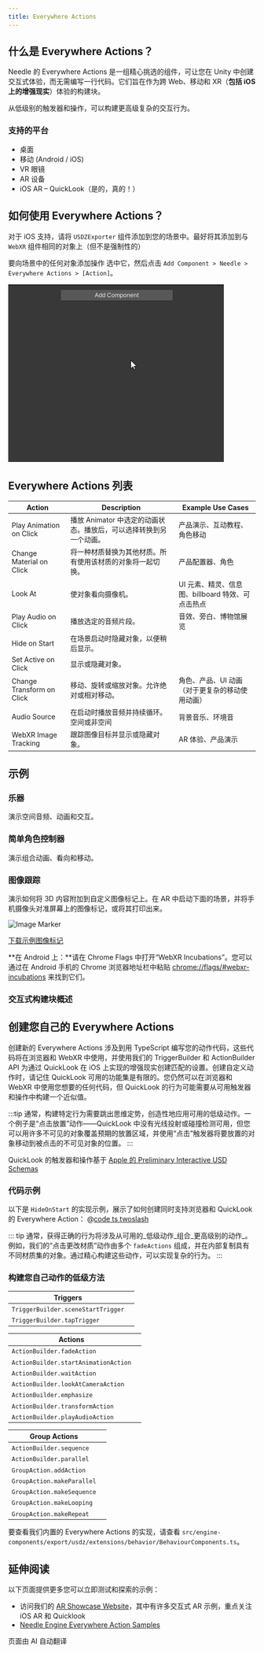 ```yaml
---
title: Everywhere Actions
---
```


## 什么是 Everywhere Actions？

Needle 的 Everywhere Actions 是一组精心挑选的组件，可让您在 Unity 中创建交互式体验，而无需编写一行代码。它们旨在作为跨 Web、移动和 XR（**包括 iOS 上的增强现实**）体验的构建块。

从低级别的触发器和操作，可以构建更高级复杂的交互行为。

### 支持的平台
- 桌面
- 移动 (Android / iOS)
- VR 眼镜
- AR 设备
- iOS AR – QuickLook（是的，真的！）

## 如何使用 Everywhere Actions？

对于 iOS 支持，请将 `USDZExporter` 组件添加到您的场景中。最好将其添加到与 `WebXR` 组件相同的对象上（但不是强制性的）

要向场景中的任何对象添加操作
选中它，然后点击 `Add Component > Needle > Everywhere Actions > [Action]`。

![](/imgs/everywhere-actions-component-menu.gif)

## Everywhere Actions 列表

| Action | Description | Example Use Cases |
| --- | --- | --- |
| Play Animation on Click | 播放 Animator 中选定的动画状态。播放后，可以选择转换到另一个动画。 | 产品演示、互动教程、角色移动 |
| Change Material on Click | 将一种材质替换为其他材质。所有使用该材质的对象将一起切换。 | 产品配置器、角色 |
| Look At | 使对象看向摄像机。 | UI 元素、精灵、信息图、billboard 特效、可点击热点 |
| Play Audio on Click | 播放选定的音频片段。 | 音效、旁白、博物馆展览 |
| Hide on Start | 在场景启动时隐藏对象，以便稍后显示。 |
| Set Active on Click | 显示或隐藏对象。 |  |
| Change Transform on Click | 移动、旋转或缩放对象。允许绝对或相对移动。 | 角色、产品、UI 动画（对于更复杂的移动使用动画） |
| Audio Source | 在启动时播放音频并持续循环。空间或非空间 | 背景音乐、环境音 |
| WebXR Image Tracking | 跟踪图像目标并显示或隐藏对象。 | AR 体验、产品演示 |

## 示例

### 乐器

演示空间音频、动画和交互。

<sample src="https://engine.needle.tools/samples-uploads/musical-instrument" />

### 简单角色控制器

演示组合动画、看向和移动。

<sample src="https://engine.needle.tools/samples-uploads/usdz-characters" />

### 图像跟踪

演示如何将 3D 内容附加到自定义图像标记上。在 AR 中启动下面的场景，并将手机摄像头对准屏幕上的图像标记，或将其打印出来。

<img src="https://engine.needle.tools/samples-uploads/image-tracking/assets/needle-marker.png" alt="Image Marker" width=300 />

<a href="https://engine.needle.tools/samples-uploads/image-tracking/assets/needle-marker.png" target="_blank">下载示例图像标记</a>

**在 Android 上：**请在 Chrome Flags 中打开“WebXR Incubations”。您可以通过在 Android 手机的 Chrome 浏览器地址栏中粘贴 [chrome://flags/#webxr-incubations](chrome://flags/#webxr-incubations) 来找到它们。

<sample src="https://engine.needle.tools/samples-uploads/image-tracking" />

### 交互式构建块概述

<sample src="https://engine.needle.tools/samples-uploads/usdz-interactivity" />

## 创建您自己的 Everywhere Actions

创建新的 Everywhere Actions 涉及到用 TypeScript 编写您的动作代码，这些代码将在浏览器和 WebXR 中使用，并使用我们的 TriggerBuilder 和 ActionBuilder API 为通过 QuickLook 在 iOS 上实现的增强现实创建匹配的设置。创建自定义动作时，请记住 QuickLook 可用的功能集是有限的。您仍然可以在浏览器和 WebXR 中使用您想要的任何代码，但 QuickLook 的行为可能需要从可用触发器和操作中构建一个近似值。

:::tip
通常，构建特定行为需要跳出思维定势，创造性地应用可用的低级动作。一个例子是“点击放置”动作——QuickLook 中没有光线投射或碰撞检测可用，但您可以用许多不可见的对象覆盖预期的放置区域，并使用“点击”触发器将要放置的对象移动到被点击的不可见对象的位置。
:::

QuickLook 的触发器和操作基于 [Apple 的 Preliminary Interactive USD Schemas](https://developer.apple.com/documentation/arkit/usdz_schemas_for_ar/actions_and_triggers)

### 代码示例

以下是 `HideOnStart` 的实现示例，展示了如何创建同时支持浏览器和 QuickLook 的 Everywhere Action：
@[code ts twoslash](@code/component-everywhere-action-hideonstart.ts)

::: tip
通常，获得正确的行为将涉及从可用的_低级动作_组合_更高级别的动作_。例如，我们的“点击更改材质”动作由多个 `fadeActions` 组成，并在内部复制具有不同材质集的对象。通过精心构建这些动作，可以实现复杂的行为。
:::

### 构建您自己动作的低级方法

| Triggers | |
| --- | --- |
| `TriggerBuilder.sceneStartTrigger` | |
| `TriggerBuilder.tapTrigger` | |

| Actions | |
| --- | --- |
| `ActionBuilder.fadeAction` | |
| `ActionBuilder.startAnimationAction` | |
| `ActionBuilder.waitAction` | |
| `ActionBuilder.lookAtCameraAction` | |
| `ActionBuilder.emphasize` | |
| `ActionBuilder.transformAction` | |
| `ActionBuilder.playAudioAction` | |

|  Group Actions | |
| --- | --- |
| `ActionBuilder.sequence` | |
| `ActionBuilder.parallel` | |
| `GroupAction.addAction` | |
| `GroupAction.makeParallel` | |
| `GroupAction.makeSequence` | |
| `GroupAction.makeLooping` | |
| `GroupAction.makeRepeat` | |

要查看我们内置的 Everywhere Actions 的实现，请查看 `src/engine-components/export/usdz/extensions/behavior/BehaviourComponents.ts`。

## 延伸阅读

以下页面提供更多您可以立即测试和探索的示例：

- 访问我们的 [AR Showcase Website](https://engine.needle.tools/projects/ar-showcase/)，其中有许多交互式 AR 示例，重点关注 iOS AR 和 Quicklook
- [Needle Engine Everywhere Action Samples](https://engine.needle.tools/samples/?overlay=samples&tag=everywhere+actions)

页面由 AI 自动翻译